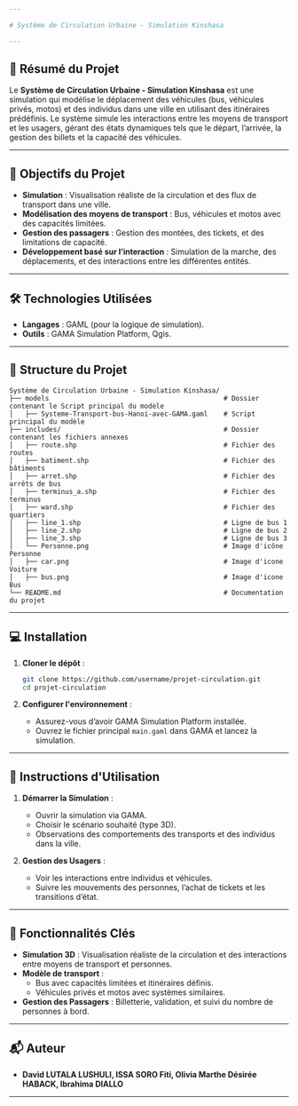 ```yaml
---

# Système de Circulation Urbaine - Simulation Kinshasa

---
```


## 📖 **Résumé du Projet**

Le **Système de Circulation Urbaine - Simulation Kinshasa** est une simulation qui modélise le déplacement des véhicules (bus, véhicules privés, motos) et des individus dans une ville en utilisant des itinéraires prédéfinis. Le système simule les interactions entre les moyens de transport et les usagers, gérant des états dynamiques tels que le départ, l’arrivée, la gestion des billets et la capacité des véhicules.

---

## 🎯 **Objectifs du Projet**

- **Simulation** : Visualisation réaliste de la circulation et des flux de transport dans une ville.
- **Modélisation des moyens de transport** : Bus, véhicules et motos avec des capacités limitées.
- **Gestion des passagers** : Gestion des montées, des tickets, et des limitations de capacité.
- **Développement basé sur l’interaction** : Simulation de la marche, des déplacements, et des interactions entre les différentes entités.

---

## 🛠 **Technologies Utilisées**

- **Langages** : GAML (pour la logique de simulation).
- **Outils** : GAMA Simulation Platform, Qgis.

---

## 📂 **Structure du Projet**

```plaintext
Système de Circulation Urbaine - Simulation Kinshasa/
├── models                                            # Dossier contenant le Script principal du modèle
│   ├── Systeme-Transport-bus-Hanoi-avec-GAMA.gaml    # Script principal du modèle
├── includes/                                         # Dossier contenant les fichiers annexes
│   ├── route.shp                                     # Fichier des routes
│   ├── batiment.shp                                  # Fichier des bâtiments
│   ├── arret.shp                                     # Fichier des arrêts de bus
│   ├── terminus_a.shp                                # Fichier des terminus
│   ├── ward.shp                                      # Fichier des quartiers
│   ├── line_1.shp                                    # Ligne de bus 1
│   ├── line_2.shp                                    # Ligne de bus 2
│   ├── line_3.shp                                    # Ligne de bus 3
│   └── Personne.png                                  # Image d'icône Personne
│   ├── car.png                                       # Image d'icone Voiture
│   ├── bus.png                                       # Image d'icone Bus
└── README.md                                         # Documentation du projet
```

---

## 💻 **Installation**

1. **Cloner le dépôt** :
   ```bash
   git clone https://github.com/username/projet-circulation.git
   cd projet-circulation
   ```

2. **Configurer l'environnement** :
   - Assurez-vous d’avoir GAMA Simulation Platform installée.
   - Ouvrez le fichier principal `main.gaml` dans GAMA et lancez la simulation.

---

## 🚀 **Instructions d'Utilisation**

1. **Démarrer la Simulation** :
   - Ouvrir la simulation via GAMA.
   - Choisir le scénario souhaité (type 3D).
   - Observations des comportements des transports et des individus dans la ville.

2. **Gestion des Usagers** :
   - Voir les interactions entre individus et véhicules.
   - Suivre les mouvements des personnes, l’achat de tickets et les transitions d’état.

---

## 📌 **Fonctionnalités Clés**

- **Simulation 3D** : Visualisation réaliste de la circulation et des interactions entre moyens de transport et personnes.
- **Modèle de transport** :
  - Bus avec capacités limitées et itinéraires définis.
  - Véhicules privés et motos avec systèmes similaires.
- **Gestion des Passagers** : Billetterie, validation, et suivi du nombre de personnes à bord.

---

## 📬 **Auteur**

- **David LUTALA LUSHULI, ISSA SORO Fiti, Olivia Marthe Désirée HABACK, Ibrahima DIALLO**

---
